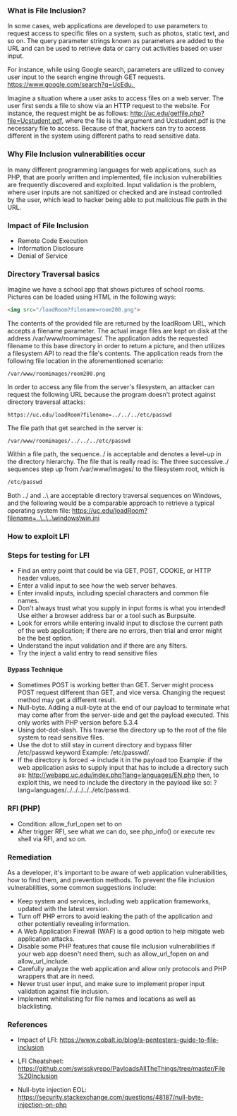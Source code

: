 ### What is File Inclusion?
In some cases, web applications are developed to use parameters to request access to specific files on a system, such as photos, static text, and so on. The query parameter strings known as parameters are added to the URL and can be used to retrieve data or carry out activities based on user input. 

For instance, while using Google search, parameters are utilized to convey user input to the search engine through GET requests. https://www.google.com/search?q=UcEdu. 

Imagine a situation where a user asks to access files on a web server. The user first sends a file to show via an HTTP request to the website. For instance, the request might be as follows: http://uc.edu/getfile.php?file=Ucstudent.pdf, where the file is the argument and Ucstudent.pdf is the necessary file to access. Because of that, hackers can try to access different in the system using different paths to read sensitive data.

### Why File Inclusion vulnerabilities occur
In many different programming languages for web applications, such as PHP, that are poorly written and implemented, file inclusion vulnerabilities are frequently discovered and exploited. Input validation is the problem, where user inputs are not sanitized or checked and are instead controlled by the user, which lead to hacker being able to put malicious file path in the URL.

### Impact of File Inclusion
- Remote Code Execution
- Information Disclosure
- Denial of Service

### Directory Traversal basics
Imagine we have a school app that shows pictures of school rooms. Pictures can be loaded using HTML in the following ways:
```HTML
<img src="/loadRoom?filename=room200.png">
```
The contents of the provided file are returned by the loadRoom URL, which accepts a filename parameter. The actual image files are kept on disk at the address /var/www/roomimages/. The application adds the requested filename to this base directory in order to return a picture, and then utilizes a filesystem API to read the file's contents. The application reads from the following file location in the aforementioned scenario:
```
/var/www/roomimages/room200.png
```
In order to access any file from the server's filesystem, an attacker can request the following URL because the program doesn't protect against directory traversal attacks:
```URL
https://uc.edu/loadRoom?filename=../../../etc/passwd
```
The file path that get searched in the server is:
```
/var/www/roomimages/../../../etc/passwd
```
Within a file path, the sequence../ is acceptable and denotes a level-up in the directory hierarchy. The file that is really read is: The three successive../ sequences step up from /var/www/images/ to the filesystem root, which is
```bash
/etc/passwd
```
Both ../ and ..\ are acceptable directory traversal sequences on Windows, and the following would be a comparable approach to retrieve a typical operating system file:
https://uc.edu/loadRoom?filename=..\..\..\windows\win.ini

### How to exploit LFI


### Steps for testing for LFI

- Find an entry point that could be via GET, POST, COOKIE, or HTTP header values.
- Enter a valid input to see how the web server behaves.
- Enter invalid inputs, including special characters and common file names.
- Don't always trust what you supply in input forms is what you intended! Use either a browser address bar or a tool such as Burpsuite.
- Look for errors while entering invalid input to disclose the current path of the web application; if there are no errors, then trial and error might be the best option.
- Understand the input validation and if there are any filters.
- Try the inject a valid entry to read sensitive files

#### Bypass Technique

- Sometimes POST is working better than GET. Server might process POST request different than GET, and vice versa. Changing the request method may get a different result.
- Null-byte. Adding a null-byte at the end of our payload to terminate what may come after from the server-side and get the payload executed. This only works with PHP version before 5.3.4
- Using dot-dot-slash. This traverse the directory up to the root of the file system to read sensitive files.
- Use the dot to still stay in current directory and bypass filter /etc/passwd keyword
Example: /etc/passwd/.
- If the directory is forced -> include it in the payload too
Example: if the web application asks to supply input that has to include a directory such as: http://webapp.uc.edu/index.php?lang=languages/EN.php then, to exploit this, we need to include the directory in the payload like so: ?lang=languages/../../../../../etc/passwd.

### RFI (PHP)
- Condition: allow_furl_open set to on 
- After trigger RFI, see what we can do, see php_info() or execute rev shell via RFI, and so on.

### Remediation
As a developer, it's important to be aware of web application vulnerabilities, how to find them, and prevention methods. To prevent the file inclusion vulnerabilities, some common suggestions include:
- Keep system and services, including web application frameworks, updated with the latest version.
- Turn off PHP errors to avoid leaking the path of the application and other potentially revealing information.
- A Web Application Firewall (WAF) is a good option to help mitigate web application attacks.
- Disable some PHP features that cause file inclusion vulnerabilities if your web app doesn't need them, such as allow_url_fopen on and allow_url_include.
- Carefully analyze the web application and allow only protocols and PHP wrappers that are in need.
- Never trust user input, and make sure to implement proper input validation against file inclusion.
- Implement whitelisting for file names and locations as well as blacklisting.

### References

- Impact of LFI: https://www.cobalt.io/blog/a-pentesters-guide-to-file-inclusion

- LFI Cheatsheet: https://github.com/swisskyrepo/PayloadsAllTheThings/tree/master/File%20Inclusion

- Null-byte injection EOL: https://security.stackexchange.com/questions/48187/null-byte-injection-on-php
